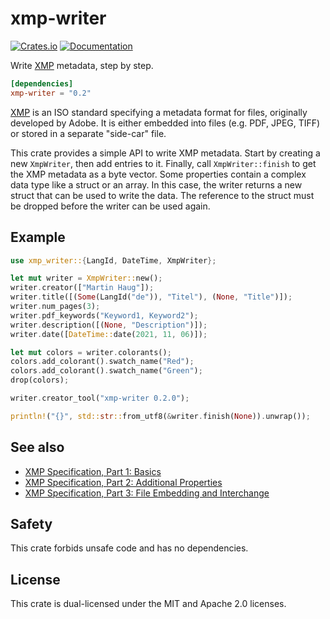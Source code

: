 # xmp-writer
[![Crates.io](https://img.shields.io/crates/v/xmp-writer.svg)](https://crates.io/crates/xmp-writer)
[![Documentation](https://docs.rs/xmp-writer/badge.svg)](https://docs.rs/xmp-writer)

Write [XMP] metadata, step by step.

```toml
[dependencies]
xmp-writer = "0.2"
```

[XMP] is an ISO standard specifying a metadata format for files,
originally developed by Adobe. It is either embedded into
files (e.g. PDF, JPEG, TIFF) or stored in a separate "side-car" file.

This crate provides a simple API to write XMP metadata. Start by creating
a new `XmpWriter`, then add entries to it. Finally, call `XmpWriter::finish` to
get the XMP metadata as a byte vector. Some properties contain a complex data type like a
struct or an array. In this case, the writer returns a new struct that can be used to
write the data. The reference to the struct must be dropped before the writer can be used
again.

## Example

```rust
use xmp_writer::{LangId, DateTime, XmpWriter};

let mut writer = XmpWriter::new();
writer.creator(["Martin Haug"]);
writer.title([(Some(LangId("de")), "Titel"), (None, "Title")]);
writer.num_pages(3);
writer.pdf_keywords("Keyword1, Keyword2");
writer.description([(None, "Description")]);
writer.date([DateTime::date(2021, 11, 06)]);

let mut colors = writer.colorants();
colors.add_colorant().swatch_name("Red");
colors.add_colorant().swatch_name("Green");
drop(colors);

writer.creator_tool("xmp-writer 0.2.0");

println!("{}", std::str::from_utf8(&writer.finish(None)).unwrap());
```

## See also
- [XMP Specification, Part 1: Basics](https://github.com/adobe/XMP-Toolkit-SDK/blob/main/docs/XMPSpecificationPart1.pdf)
- [XMP Specification, Part 2: Additional Properties](https://github.com/adobe/XMP-Toolkit-SDK/blob/main/docs/XMPSpecificationPart2.pdf)
- [XMP Specification, Part 3: File Embedding and Interchange](https://github.com/adobe/XMP-Toolkit-SDK/blob/main/docs/XMPSpecificationPart3.pdf)

## Safety
This crate forbids unsafe code and has no dependencies.

## License
This crate is dual-licensed under the MIT and Apache 2.0 licenses.

[XMP]: https://en.wikipedia.org/wiki/Extensible_Metadata_Platform
